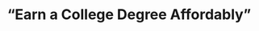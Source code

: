 ---
title: “Earn a College Degree Affordably”
embed: "https://player.vimeo.com/video/1063241267?badge=0&amp;autopause=0&amp;player_id=0&amp;app_id=58479"
vertical: true
---